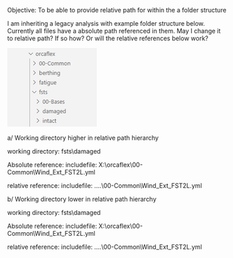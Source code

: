 
Objective: To be able to provide relative path for within the a folder structure

I am inheriting a legacy analysis with example folder structure below. Currently all files have a absolute path referenced in them. May I change it to relative path? If so how? Or will the relative references below work?

![alt text](image.png)

a/ Working directory higher in relative path hierarchy

working directory: fsts\damaged

Absolute reference:
                includefile: X:\orcaflex\00-Common\Wind_Ext_FST2L.yml

relative reference:
                includefile: ..\..\00-Common\Wind_Ext_FST2L.yml

b/ Working directory lower in relative path hierarchy

working directory: fsts\damaged

Absolute reference:
                includefile: X:\orcaflex\00-Common\Wind_Ext_FST2L.yml

relative reference:
                includefile: ..\..\00-Common\Wind_Ext_FST2L.yml
